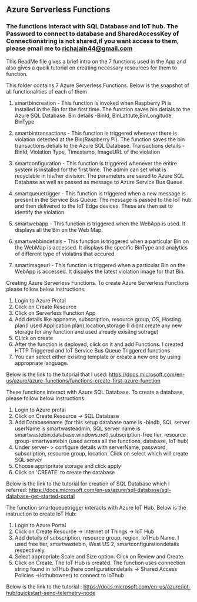 ## Azure Serverless Functions 

### The functions interact with SQL Database and IoT hub. The Password to connect to database and SharedAccessKey of Connectionstring is not shared,if you want access to them, please email me to richajain44@gmail.com



This ReadMe file gives a brief intro on the 7 functions used in the App and also gives a qucik tutorial on creating necessary resources
for them to function.

This folder contains 7 Azure Serverless Functions. Below is the snapshot of all functionalities of each of them

1. smartbincreation - This function is invoked when Raspberry Pi is installed in the Bin for the first time.
The function saves bin detials to the Azure SQL Database. Bin details -BinId, BinLatitute,BinLongitude, BinType

2. smartbintransactions - This function is triggered whenever there is violation detected at the Bin(Raspberry Pi).
The function saves the bin transactions detials to the Azure SQL Database. 
Transactions details - BinId, Violation Type, Timestamp, ImageURL of the violation

3. smartconfiguration - This function is triggered whenever the entire system is installed for the first time. 
The admin can set what is recyclable in his/her division. The parameters are saved to Azure SQL Database as well as passed 
as message to Azure Service Bus Queue.

4. smartqueuetrigger - This function is triggered when a new message is present in the Service Bus Queue. 
The message is passed to the IoT hub and then delivered to the IoT Edge devices. These are then set to identify the violation

5. smartwebapp - This function is triggered when the WebApp is used. It displays all the Bin on the Web Map.

6. smartwebbindetials - This function is triggered when a particular Bin on the WebMap is accessed. It displays the specific
BinType and analytics of different type of violatins that occured.

7. smartimageurl - This function is triggered when a particular Bin on the WebApp is accessed. It dispalys the latest violation image for that Bin.


Creating Azure Serverless Functions.  To create Azure Serverless Functions please follow below instructions:
1. Login to Azure Protal
2. Click on Create Resource
3. Click on Serverless Function App
4. Add details like appname, subscription, resource group, OS, Hosting plan(I used Application plan),location,storage (I didnt create any new storage for any function and used already exisitng sotrage)
5. CLick on create
6. After the function is deployed, click on it and add Functions. I created HTTP Triggered and IoT Service Bus Queue Triggered functions
7. You can select either exisitng template or create a new one by using appropriate language.

Below is the link to the tutorial that I used:
https://docs.microsoft.com/en-us/azure/azure-functions/functions-create-first-azure-function

These functions interact with Azure SQL Database. To create a database, please follow below instructions:
1. Login to Azure protal
2. Click on Create Resource -> SQL Database
3. Add Databasename (for this setup database name is -bindb, SQL server userName is smartwasteadmin, SQL server name is smartwastebin.database.windows.net),subscription-free tier, resource group-smartwastebin (used across all the functions, database, IoT hub)
4. Under server- > configure details with serverName, password, subscription, resource group, location. Click on select which will create SQL server
5. Choose appripritate storage and click apply
6. Click on 'CREATE' to create the database

Below is the link to the tutorial for creation of SQL Database which I referred: 
https://docs.microsoft.com/en-us/azure/sql-database/sql-database-get-started-portal


The function smartqueuetrigger interacts with Azure IoT Hub. Below is the instruction to create IoT Hub:
1. Login to Azure Portal
2. Click on Create Resource -> Internet of Things -> IoT Hub
3. Add details of subscription, resource group, region, IoTHub Name. 
I used free tier, smartwastebin, West US 2, smartconfigurationdetails respectively.
4. Select appropriate Scale and Size option. Click on Review and Create.
5. Click on Create. The IoT Hub is created. 
The function uses connection string found in IoTHub (here configurationdetails -> Shared Access Policies ->iothubowner) to connect to IoThub

Below is the link to the tutorial :
https://docs.microsoft.com/en-us/azure/iot-hub/quickstart-send-telemetry-node
